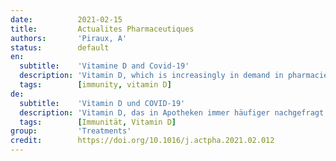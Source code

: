 ```yaml
---
date:          2021-02-15
title:         Actualites Pharmaceutiques
authors:       'Piraux, A'
status:        default
en:
  subtitle:    'Vitamine D and Covid-19'
  description: 'Vitamin D, which is increasingly in demand in pharmacies and increasingly prescribed, could be an asset in the treatment of Covid-19 by reducing mortality or the severity of the condition. Its potential immunomodulatory effect is currently being studied by numerous international teams of researchers.'
  tags:        [immunity, vitamin D]
de:
  subtitle:    'Vitamin D und COVID-19'
  description: 'Vitamin D, das in Apotheken immer häufiger nachgefragt und immer häufiger verschrieben wird, könnte bei der Behandlung von Covid-19 helfen, indem es die Sterblichkeit oder den Schweregrad der Erkrankung senkt. Seine potenzielle immunmodulierende Wirkung wird derzeit von zahlreichen internationalen Forscherteams untersucht.' 
  tags:        [Immunität, Vitamin D]
group:         'Treatments'
credit:        https://doi.org/10.1016/j.actpha.2021.02.012
---
```

